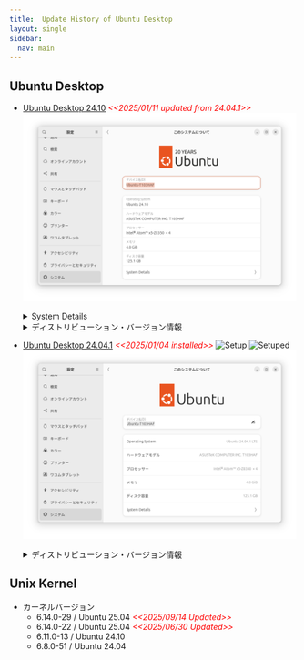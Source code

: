 ```yaml
---
title:  Update History of Ubuntu Desktop
layout: single
sidebar:
  nav: main
---
```

##  Ubuntu Desktop
- [Ubuntu Desktop 24.10](https://jp.ubuntu.com/download) <span style="color: red;">*<<2025/01/11 updated from 24.04.1>>*</span><a id="UbuntuDesktop"></a>
  ![Version Information](/images/Ubuntu/20250111_Ubuntu24.10.png)

  <details>
  <summary>
  System Details
  </summary>

  ```
  # System Details Report
  ---

  ## Report details
  - **Date generated:**                              2025-04-19 22:11:49

  ## Hardware Information:
  - **Hardware Model:**                              ASUSTeK COMPUTER INC. T103HAF
  - **Memory:**                                      4.0 GiB
  - **Processor:**                                   Intel® Atom™ x5-Z8350  × 4
  - **Graphics:**                                    Intel® HD Graphics (CHV)
  - **Disk Capacity:**                               125.1 GB

  ## Software Information:
  - **Firmware Version:**                            T103HAF.307
  - **OS Name:**                                     Ubuntu 24.10
  - **OS Build:**                                    (null)
  - **OS Type:**                                     64-bit
  - **GNOME Version:**                               47
  - **Windowing System:**                            Wayland
  - **Kernel Version:**                              Linux 6.11.0-24-generic
  ```
  </details>

  <details>
  <summary>
  ディストリビューション・バージョン情報
  </summary>

  ```
  PRETTY_NAME="Ubuntu 24.10"
  NAME="Ubuntu"
  VERSION_ID="24.10"
  VERSION="24.10 (Oracular Oriole)"
  VERSION_CODENAME=oracular
  ID=ubuntu
  ID_LIKE=debian
  HOME_URL="https://www.ubuntu.com/"
  SUPPORT_URL="https://help.ubuntu.com/"
  BUG_REPORT_URL="https://bugs.launchpad.net/ubuntu/"
  PRIVACY_POLICY_URL="https://www.ubuntu.com/legal/terms-and-policies/privacy-policy"
  UBUNTU_CODENAME=oracular
  LOGO=ubuntu-logo
  ```
  </details>
- [Ubuntu Desktop 24.04.1](https://jp.ubuntu.com/download) <span style="color: red;">*<<2025/01/04 installed>>*</span>
  ![Setup](/images/Ubuntu/20250103_Ubuntu24.04.1_Setup.png)
  ![Setuped](/images/Ubuntu/20250103_Ubuntu24.04.1_Setuped.png)
  ![Version Information](/images/Ubuntu/20250104_Ubuntu24.04.1.png)

  <details>
  <summary>
  ディストリビューション・バージョン情報
  </summary>

  ```
  PRETTY_NAME="Ubuntu 24.04.1 LTS"
  NAME="Ubuntu"
  VERSION_ID="24.04"
  VERSION="24.04.1 LTS (Noble Numbat)"
  VERSION_CODENAME=noble
  ID=ubuntu
  ID_LIKE=debian
  HOME_URL="https://www.ubuntu.com/"
  SUPPORT_URL="https://help.ubuntu.com/"
  BUG_REPORT_URL="https://bugs.launchpad.net/ubuntu/"
  PRIVACY_POLICY_URL="https://www.ubuntu.com/legal/terms-and-policies/privacy-policy"
  UBUNTU_CODENAME=noble
  LOGO=ubuntu-logo
  ```
  </details>

##  Unix Kernel
- カーネルバージョン
  - 6.14.0-29 / Ubuntu 25.04 <span style="color: red;">*<<2025/09/14 Updated>>*</span>
  - 6.14.0-22 / Ubuntu 25.04 <span style="color: red;">*<<2025/06/30 Updated>>*</span>
  - 6.11.0-13 / Ubuntu 24.10
  - 6.8.0-51 / Ubuntu 24.04
